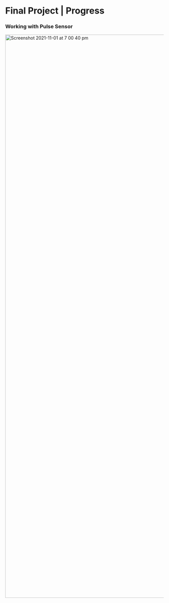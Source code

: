 <h1>Final Project | Progress</h1>

<h3>Working with Pulse Sensor</h3>

<img width="1792" alt="Screenshot 2021-11-01 at 7 00 40 pm" src="https://user-images.githubusercontent.com/92052904/139726939-13c8d9f3-1c9c-464e-aeec-547784e796ec.png">
